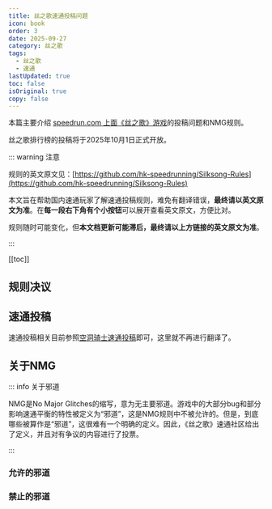 ```yaml
---
title: 丝之歌速通投稿问题
icon: book
order: 3
date: 2025-09-27
category: 丝之歌
tags:
  - 丝之歌
  - 速通
lastUpdated: true
toc: false
isOriginal: true
copy: false
---
```


本篇主要介绍 [speedrun.com 上面《丝之歌》游戏](https://www.speedrun.com/zh-CN/silksong)的投稿问题和NMG规则。

丝之歌排行榜的投稿将于2025年10月1日正式开放。

::: warning 注意

规则的英文原文见：[https://github.com/hk-speedrunning/Silksong-Rules](https://github.com/hk-speedrunning/Silksong-Rules)

本文旨在帮助国内速通玩家了解速通投稿规则，难免有翻译错误，**最终请以英文原文为准**。在**每一段右下角有个小按钮**可以展开查看英文原文，方便比对。

规则随时可能变化，但**本文档更新可能滞后，最终请以上方链接的英文原文为准**。

:::

<!-- more -->

[[toc]]

## 规则决议

<VPPreview title="规则决议">
<template #code>

```md :no-line-numbers
- Downpatching to any official release is allowed.
    - Please note that patches on the `public-beta` branch remain banned - we will only accept official releases once Speedrun.com boards open.
- We will not be splitting boards by patch at this time.
    - You may use Speedrun.com's filtering capability with the mandatory Patch variable to see the boards as if they were split by patch.
    - We may have a board split in the future, but we chose this option so we can gauge runner preferences.
- Breaks will follow the Hollow Knight ruleset; Runs that enter ||Act 3|| may take 2x 10min breaks in the first 3 hours, and then unlimited breaks afterwards. See the game rules for more information.
- Float Sprint is banned in No Major Glitches.
- Bind Dash Refresh is currently allowed in No Major Glitches.
    - This may be reconsidered once all usages are made clear.
- We will likely allow starting from an Act1Started autosave once we finalize some of the timing details; for now please continue to start runs normally.
```

</template>
<template #content>

- 允许降级至任何官方发布版本。
  - 请注意，基于`public-beta`的版本仍被禁止———我们只接受官方发布版本。
- 我们目前不会按游戏补丁版本划分独立的排行榜。
  - 您可以使用 Speedrun.com 的筛选功能，指定“补丁版本”，来查看特定版本下的排行榜数据。
    - 未来我们可能会进行版块划分，但当前选择此方案是为了更好地评估玩家们的偏好。
- 暂停规则将遵循《空洞骑士》的规则体系；任何进入!!第三幕!!的速通，在前三小时内可进行两次10分钟的暂停，三小时之后暂停次数无限制。更多信息请查阅[空洞骑士的中途暂停说明](../hollowknight/speedrun-submit.md#关于中途暂停)。
- 在NMG规则下，“浮空冲刺”（见下文[禁止的邪道](#禁止的邪道)）被禁止使用。
- 在NMG规则下，“缚丝冲刺刷新”（见下文[允许的邪道](#允许的邪道)）目前允许使用。
  - 此决定待其所有应用场景被明确后，可能会被重新评估。
- 一旦我们最终确定部分计时细节，很可能会允许从`Act1Started`的自动存档点开始速通；但目前请仍以正常方式开始运行。

</template>
</VPPreview>

## 速通投稿

速通投稿相关目前参照[空洞骑士速通投稿](../hollowknight/speedrun-submit.md#速通投稿)即可，这里就不再进行翻译了。

## 关于NMG

::: info 关于邪道

NMG是No Major Glitches的缩写，意为无主要邪道。游戏中的大部分bug和部分影响速通平衡的特性被定义为“邪道”，这是NMG规则中不被允许的。但是，到底哪些被算作是“邪道”，这很难有一个明确的定义。因此，《丝之歌》速通社区给出了定义，并且对有争议的内容进行了投票。

:::

<VPPreview>
<template #code>

```md :no-line-numbers
If a glitch is not listed here, assume it is banned until it is listed. You can check with a mod in the Discord or create a forum post.

Any accidentally performed major glitch that does not save time may be allowed by verifier's discretion.
```

</template>
<template #content>

若某项邪道未列入此列表，则默认禁止使用，直至其被正式收录。您可在Discord频道咨询管理员，或于论坛发帖确认。

任何意外触发且没有受益的主要邪道，可根据审核人员的判断酌情予以豁免。

</template>
</VPPreview>

### 允许的邪道

<VPPreview title="允许的邪道">
<template #code>

```md :no-line-numbers
- Pogo Endlag Cancels
  - Jump -> Attack -> Neutral (no directional input) before hitting the ground. Removes end lag from the Hunter's Crest pogo, allowing moving early.
- Beast Boosts
  - Using Beast Crest, Release Needlestrike while ascending. You gain a significant amount of height as you lunge forwards.
  - If you release while descending, you will get a version of the attack that gives you less height. *You will keep getting this worse version until you do a grounded needlestrike or save&quit*.
- Bind Dash Refresh
  - Bind -> Buffered Dash. Buffering a dash input allows you to dash even if you have exhausted your midair dash.
  - NB: this will revisited on at a later time, once we understand the extent of its utility.
```
    
</template>
<template #content>

- 下劈后摇取消
  - 跳跃 &rarr; 下劈 &rarr; 松开方向键（不输入任何方向），在落地前完成。此技巧能消除猎手纹章下劈攻击的落地后摇，从而让你能更早开始移动。
- 野兽蓄力斩
  - 使用野兽纹章时，在上升阶段释放蓄力斩。这能让你在向前突进的同时，获得显著的高度提升。
  - 如果你在下降阶段释放蓄力斩，则会导致蓄力斩的高度显著降低。*并且你会保持这个糟糕的蓄力斩，直到使用一次地面蓄力斩或者SL之后*。
- 缚丝冲刺刷新
  - 缚丝 &rarr; 缓冲输入冲刺。通过缓冲输入冲刺指令，即使你在空中已经用过了冲刺，也还能进行空中冲刺。
  - 注意：此技巧的实用性尚待进一步研究，我们将在后续对其重新评估。

</template>
</VPPreview>

### 禁止的邪道

<VPPreview title="投票后被禁止的邪道">
<template #code>

```md :no-line-numbers
- Triple Jump
  - Inputting wings at a specific time after pogoing, dependent on crest, gives 2 wings refreshes instead of one.
  - If accidental, a 2s penalty may be applied instead of rejection.
- Scuttlebrace Jump Reset
- Float Sprint
  - Float -> Cancel float & immediately dash. Allows you to airdash without sprint.
- Volt Vessel Skips
  - NB: this will be revisited at a later time.
```

</template>
<template #content>

- 三段跳
  - 在下劈后的一个特定时间（取决于不同纹章）使用二段跳，会刷新两次二段跳，下劈本应该只刷新一次二段跳。
  - 如果无意中触发，不会被直接拒绝，而是给一个2秒的时间惩罚。
- 舷窗支架跳跃重置
- 浮空冲刺
  - 浮空后立即取消浮空，然后冲刺。你就可以在没有获得冲刺的情况下使用冲刺。
- 电枢球skip
  - 注意：这个邪道会在将来重新评估。

</template>
</VPPreview>

<VPPreview title="显然被禁止的邪道">
<template #code>

```md :no-line-numbers
- Silkspear Storage
  - Get hit by a 'hard' hazard on a specific frame of the Silkspear animation. Walk (todo: required?) to the block & stand around x=46.00, then cast again. Block gets hit the wrong way.
- Any glitch that results in going Out of Bounds.
- Main Menu Storage
- Room Dupes
- Any glitch that results in invincibility
- Any glitch that results in enemy AI becoming unresponsive
```

</template>
<template #content>

- 丝之矛存储（用于特罗比奥skip）
  - 在施展"丝之矛"技能的特定帧数，故意让一个"高伤害"陷阱击中自己。然后行走（待确认：是否必须行走？）至障碍物旁，大致站在 x=46.00 的位置，再次施展技能。此时，障碍物会受到错误方向的攻击判定。
- 任何导致出界的邪道
- 主菜单存储
- 房间复制
- 任何导致隐身的邪道
- 任何导致敌人AI变得无响应的邪道

</template>
</VPPreview>

<style scoped>
.shiki {
  text-wrap: auto;
}
</style>